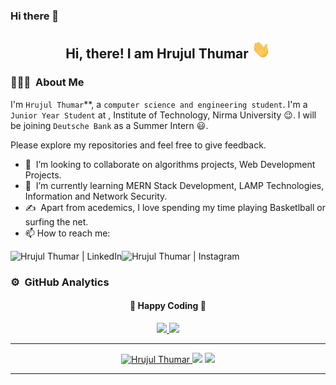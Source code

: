 ### Hi there 👋

<!--
**HrujulThumar22/HrujulThumar22** is a ✨ _special_ ✨ repository because its `README.md` (this file) appears on your GitHub profile.

Here are some ideas to get you started:

- 🔭 I’m currently working on ...
- 🌱 I’m currently learning ...
- 👯 I’m looking to collaborate on ...
- 🤔 I’m looking for help with ...
- 💬 Ask me about ...
- 📫 How to reach me: ...
- 😄 Pronouns: ...
- ⚡ Fun fact: ...
-->

<div align="center">
  <h2> 
    Hi, there! I am Hrujul Thumar <img src="https://github.com/HrujulThumar22/HrujulThumar22/blob/main/hi.gif" width="30px">
  </h2>
</div>

### 👨🏻‍💻 &nbsp;About Me
I'm `Hrujul Thumar`**, a `computer science and engineering student`. I'm a `Junior Year Student` at , Institute of Technology, Nirma University 😉. I will be joining `Deutsche Bank` as a Summer Intern 😃.

Please explore my repositories and feel free to give feedback.

- 🤝 &nbsp;I’m looking to collaborate on algorithms projects, Web Development Projects.
- 🌱 &nbsp;I’m currently learning MERN Stack Development, LAMP Technologies, Information and Network Security.
- ✍️ &nbsp;Apart from acedemics, I love spending my time playing Basketlball or surfing the net. 
- 📫 How to reach me: 

[<img align = "left" alt="Hrujul Thumar | LinkedIn" height="30px" src="https://www.flaticon.com/svg/static/icons/svg/725/725337.svg"/>](https://www.linkedin.com/in/hrujul-thumar-b81662183/)

[<img align = "left" alt="Hrujul Thumar | Instagram" height="30px" src="https://image.flaticon.com/icons/svg/725/725278.svg" />](https://www.instagram.com/_.hrujul_22._/)

</br>

### ⚙️ &nbsp;GitHub Analytics

<div align="center">
  <h4> 
    🏃 Happy Coding 🏃 
  </h4>
</div>
<p align="center">
  <a href="https://github.com/HrujulThumar22">
    <img height="180em" src="https://github-readme-stats.vercel.app/api?username=HrujulThumar22&count_private=true&theme=onedark&hide_border=true&show_icons=true&include_all_commits=true"/>
    <img height="180em" src="https://github-readme-stats.vercel.app/api/top-langs/?username=HrujulThumar22&theme=onedark&hide_border=true&langs_count=9&layout=compact"/>
  </a>
</p>

---

<p align="center">
<a href="https://github.com/HrujulThumar22">
  <img src="https://komarev.com/ghpvc/?username=HrujulThumar22" alt="Hrujul Thumar" />
  <img src="https://img.shields.io/github/followers/HrujulThumar22?style=flat&color=red&label=GitHub%20Followers%20"/></a>
  <img src="https://img.shields.io/github/last-commit/HrujulThumar22/HrujulThumar22?style=flat&color=brightgreen&label=Last%20Updated%20"/></a>
</p>

---
